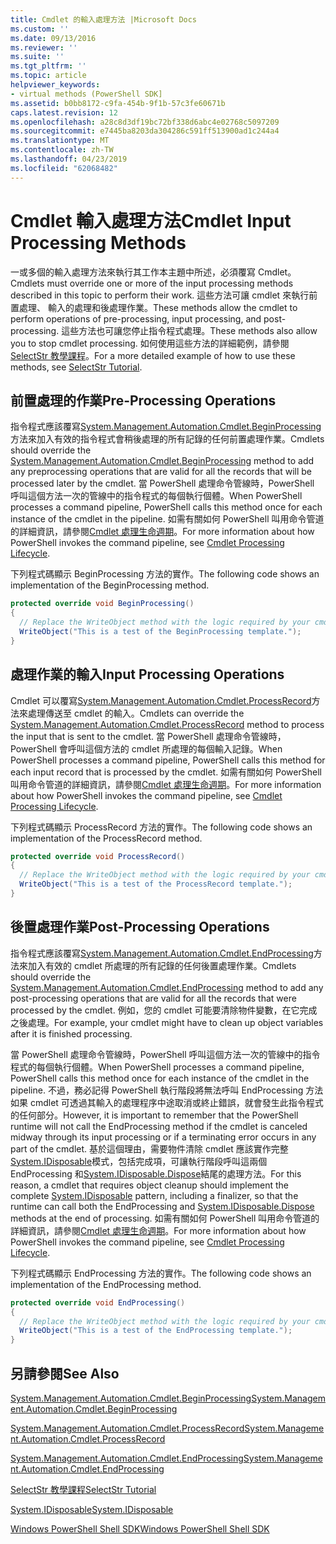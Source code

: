```yaml
---
title: Cmdlet 的輸入處理方法 |Microsoft Docs
ms.custom: ''
ms.date: 09/13/2016
ms.reviewer: ''
ms.suite: ''
ms.tgt_pltfrm: ''
ms.topic: article
helpviewer_keywords:
- virtual methods (PowerShell SDK]
ms.assetid: b0bb8172-c9fa-454b-9f1b-57c3fe60671b
caps.latest.revision: 12
ms.openlocfilehash: a28c8d3df19bc72bf338d6abc4e02768c5097209
ms.sourcegitcommit: e7445ba8203da304286c591ff513900ad1c244a4
ms.translationtype: MT
ms.contentlocale: zh-TW
ms.lasthandoff: 04/23/2019
ms.locfileid: "62068482"
---
```

# <a name="cmdlet-input-processing-methods"></a><span data-ttu-id="2486d-102">Cmdlet 輸入處理方法</span><span class="sxs-lookup"><span data-stu-id="2486d-102">Cmdlet Input Processing Methods</span></span>

<span data-ttu-id="2486d-103">一或多個的輸入處理方法來執行其工作本主題中所述，必須覆寫 Cmdlet。</span><span class="sxs-lookup"><span data-stu-id="2486d-103">Cmdlets must override one or more of the input processing methods described in this topic to perform their work.</span></span>
<span data-ttu-id="2486d-104">這些方法可讓 cmdlet 來執行前置處理、 輸入的處理和後處理作業。</span><span class="sxs-lookup"><span data-stu-id="2486d-104">These methods allow the cmdlet to perform operations of pre-processing, input processing, and post-processing.</span></span>
<span data-ttu-id="2486d-105">這些方法也可讓您停止指令程式處理。</span><span class="sxs-lookup"><span data-stu-id="2486d-105">These methods also allow you to stop cmdlet processing.</span></span>
<span data-ttu-id="2486d-106">如何使用這些方法的詳細範例，請參閱[SelectStr 教學課程](selectstr-tutorial.md)。</span><span class="sxs-lookup"><span data-stu-id="2486d-106">For a more detailed example of how to use these methods, see [SelectStr Tutorial](selectstr-tutorial.md).</span></span>

## <a name="pre-processing-operations"></a><span data-ttu-id="2486d-107">前置處理的作業</span><span class="sxs-lookup"><span data-stu-id="2486d-107">Pre-Processing Operations</span></span>

<span data-ttu-id="2486d-108">指令程式應該覆寫[System.Management.Automation.Cmdlet.BeginProcessing](/dotnet/api/System.Management.Automation.Cmdlet.BeginProcessing)方法來加入有效的指令程式會稍後處理的所有記錄的任何前置處理作業。</span><span class="sxs-lookup"><span data-stu-id="2486d-108">Cmdlets should override the [System.Management.Automation.Cmdlet.BeginProcessing](/dotnet/api/System.Management.Automation.Cmdlet.BeginProcessing) method to add any preprocessing operations that are valid for all the records that will be processed later by the cmdlet.</span></span>
<span data-ttu-id="2486d-109">當 PowerShell 處理命令管線時，PowerShell 呼叫這個方法一次的管線中的指令程式的每個執行個體。</span><span class="sxs-lookup"><span data-stu-id="2486d-109">When PowerShell processes a command pipeline, PowerShell calls this method once for each instance of the cmdlet in the pipeline.</span></span>
<span data-ttu-id="2486d-110">如需有關如何 PowerShell 叫用命令管道的詳細資訊，請參閱[Cmdlet 處理生命週期](/previous-versions/ms714429(v=vs.85))。</span><span class="sxs-lookup"><span data-stu-id="2486d-110">For more information about how PowerShell invokes the command pipeline, see [Cmdlet Processing Lifecycle](/previous-versions/ms714429(v=vs.85)).</span></span>

<span data-ttu-id="2486d-111">下列程式碼顯示 BeginProcessing 方法的實作。</span><span class="sxs-lookup"><span data-stu-id="2486d-111">The following code shows an implementation of the BeginProcessing method.</span></span>

```csharp
protected override void BeginProcessing()
{
  // Replace the WriteObject method with the logic required by your cmdlet.
  WriteObject("This is a test of the BeginProcessing template.");
}
```

## <a name="input-processing-operations"></a><span data-ttu-id="2486d-112">處理作業的輸入</span><span class="sxs-lookup"><span data-stu-id="2486d-112">Input Processing Operations</span></span>

<span data-ttu-id="2486d-113">Cmdlet 可以覆寫[System.Management.Automation.Cmdlet.ProcessRecord](/dotnet/api/System.Management.Automation.Cmdlet.ProcessRecord)方法來處理傳送至 cmdlet 的輸入。</span><span class="sxs-lookup"><span data-stu-id="2486d-113">Cmdlets can override the [System.Management.Automation.Cmdlet.ProcessRecord](/dotnet/api/System.Management.Automation.Cmdlet.ProcessRecord) method to process the input that is sent to the cmdlet.</span></span>
<span data-ttu-id="2486d-114">當 PowerShell 處理命令管線時，PowerShell 會呼叫這個方法的 cmdlet 所處理的每個輸入記錄。</span><span class="sxs-lookup"><span data-stu-id="2486d-114">When PowerShell processes a command pipeline, PowerShell calls this method for each input record that is processed by the cmdlet.</span></span>
<span data-ttu-id="2486d-115">如需有關如何 PowerShell 叫用命令管道的詳細資訊，請參閱[Cmdlet 處理生命週期](/previous-versions/ms714429(v=vs.85))。</span><span class="sxs-lookup"><span data-stu-id="2486d-115">For more information about how PowerShell invokes the command pipeline, see [Cmdlet Processing Lifecycle](/previous-versions/ms714429(v=vs.85)).</span></span>

<span data-ttu-id="2486d-116">下列程式碼顯示 ProcessRecord 方法的實作。</span><span class="sxs-lookup"><span data-stu-id="2486d-116">The following code shows an implementation of the ProcessRecord method.</span></span>

```csharp
protected override void ProcessRecord()
{
  // Replace the WriteObject method with the logic required by your cmdlet.
  WriteObject("This is a test of the ProcessRecord template.");
}
```

## <a name="post-processing-operations"></a><span data-ttu-id="2486d-117">後置處理作業</span><span class="sxs-lookup"><span data-stu-id="2486d-117">Post-Processing Operations</span></span>

<span data-ttu-id="2486d-118">指令程式應該覆寫[System.Management.Automation.Cmdlet.EndProcessing](/dotnet/api/System.Management.Automation.Cmdlet.EndProcessing)方法來加入有效的 cmdlet 所處理的所有記錄的任何後置處理作業。</span><span class="sxs-lookup"><span data-stu-id="2486d-118">Cmdlets should override the [System.Management.Automation.Cmdlet.EndProcessing](/dotnet/api/System.Management.Automation.Cmdlet.EndProcessing) method to add any post-processing operations that are valid for all the records that were processed by the cmdlet.</span></span>
<span data-ttu-id="2486d-119">例如，您的 cmdlet 可能要清除物件變數，在它完成之後處理。</span><span class="sxs-lookup"><span data-stu-id="2486d-119">For example, your cmdlet might have to clean up object variables after it is finished processing.</span></span>

<span data-ttu-id="2486d-120">當 PowerShell 處理命令管線時，PowerShell 呼叫這個方法一次的管線中的指令程式的每個執行個體。</span><span class="sxs-lookup"><span data-stu-id="2486d-120">When PowerShell processes a command pipeline, PowerShell calls this method once for each instance of the cmdlet in the pipeline.</span></span>
<span data-ttu-id="2486d-121">不過，務必記得 PowerShell 執行階段將無法呼叫 EndProcessing 方法如果 cmdlet 可透過其輸入的處理程序中途取消或終止錯誤，就會發生此指令程式的任何部分。</span><span class="sxs-lookup"><span data-stu-id="2486d-121">However, it is important to remember that the PowerShell runtime will not call the EndProcessing method if the cmdlet is canceled midway through its input processing or if a terminating error occurs in any part of the cmdlet.</span></span>
<span data-ttu-id="2486d-122">基於這個理由，需要物件清除 cmdlet 應該實作完整[System.IDisposable](/dotnet/api/System.IDisposable)模式，包括完成項，可讓執行階段呼叫這兩個 EndProcessing 和[System.IDisposable.Dispose](/dotnet/api/System.IDisposable.Dispose)結尾的處理方法。</span><span class="sxs-lookup"><span data-stu-id="2486d-122">For this reason, a cmdlet that requires object cleanup should implement the complete [System.IDisposable](/dotnet/api/System.IDisposable) pattern, including a finalizer, so that the runtime can call both the EndProcessing and [System.IDisposable.Dispose](/dotnet/api/System.IDisposable.Dispose) methods at the end of processing.</span></span>
<span data-ttu-id="2486d-123">如需有關如何 PowerShell 叫用命令管道的詳細資訊，請參閱[Cmdlet 處理生命週期](/previous-versions/ms714429(v=vs.85))。</span><span class="sxs-lookup"><span data-stu-id="2486d-123">For more information about how PowerShell invokes the command pipeline, see [Cmdlet Processing Lifecycle](/previous-versions/ms714429(v=vs.85)).</span></span>

<span data-ttu-id="2486d-124">下列程式碼顯示 EndProcessing 方法的實作。</span><span class="sxs-lookup"><span data-stu-id="2486d-124">The following code shows an implementation of the EndProcessing method.</span></span>

```csharp
protected override void EndProcessing()
{
  // Replace the WriteObject method with the logic required by your cmdlet.
  WriteObject("This is a test of the EndProcessing template.");
}
```

## <a name="see-also"></a><span data-ttu-id="2486d-125">另請參閱</span><span class="sxs-lookup"><span data-stu-id="2486d-125">See Also</span></span>

[<span data-ttu-id="2486d-126">System.Management.Automation.Cmdlet.BeginProcessing</span><span class="sxs-lookup"><span data-stu-id="2486d-126">System.Management.Automation.Cmdlet.BeginProcessing</span></span>](/dotnet/api/System.Management.Automation.Cmdlet.BeginProcessing)

[<span data-ttu-id="2486d-127">System.Management.Automation.Cmdlet.ProcessRecord</span><span class="sxs-lookup"><span data-stu-id="2486d-127">System.Management.Automation.Cmdlet.ProcessRecord</span></span>](/dotnet/api/System.Management.Automation.Cmdlet.ProcessRecord)

[<span data-ttu-id="2486d-128">System.Management.Automation.Cmdlet.EndProcessing</span><span class="sxs-lookup"><span data-stu-id="2486d-128">System.Management.Automation.Cmdlet.EndProcessing</span></span>](/dotnet/api/System.Management.Automation.Cmdlet.EndProcessing)

[<span data-ttu-id="2486d-129">SelectStr 教學課程</span><span class="sxs-lookup"><span data-stu-id="2486d-129">SelectStr Tutorial</span></span>](selectstr-tutorial.md)

[<span data-ttu-id="2486d-130">System.IDisposable</span><span class="sxs-lookup"><span data-stu-id="2486d-130">System.IDisposable</span></span>](/dotnet/api/System.IDisposable)

[<span data-ttu-id="2486d-131">Windows PowerShell Shell SDK</span><span class="sxs-lookup"><span data-stu-id="2486d-131">Windows PowerShell Shell SDK</span></span>](../windows-powershell-reference.md)
